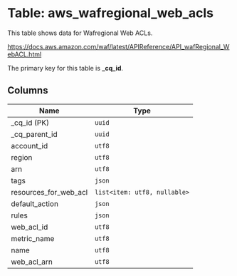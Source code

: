 # Table: aws_wafregional_web_acls

This table shows data for Wafregional Web ACLs.

https://docs.aws.amazon.com/waf/latest/APIReference/API_wafRegional_WebACL.html

The primary key for this table is **_cq_id**.

## Columns

| Name          | Type          |
| ------------- | ------------- |
|_cq_id (PK)|`uuid`|
|_cq_parent_id|`uuid`|
|account_id|`utf8`|
|region|`utf8`|
|arn|`utf8`|
|tags|`json`|
|resources_for_web_acl|`list<item: utf8, nullable>`|
|default_action|`json`|
|rules|`json`|
|web_acl_id|`utf8`|
|metric_name|`utf8`|
|name|`utf8`|
|web_acl_arn|`utf8`|